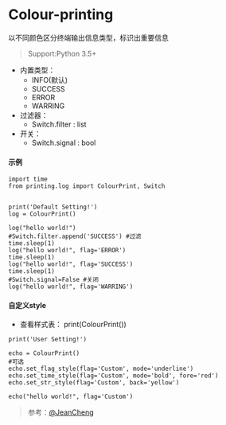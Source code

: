 # Colour-printing
以不同颜色区分终端输出信息类型，标识出重要信息
> Support:Python 3.5+
- 内置类型： 
  - INFO(默认) 
  - SUCCESS 
  - ERROR 
  - WARRING 
- 过滤器：
  - Switch.filter : list
- 开关：
  - Switch.signal : bool
#### 示例
```
import time
from printing.log import ColourPrint, Switch


print('Default Setting!')
log = ColourPrint()

log("hello world!")
#Switch.filter.append('SUCCESS') #过滤
time.sleep(1)
log("hello world!", flag='ERROR')
time.sleep(1)
log("hello world!", flag='SUCCESS')
time.sleep(1)
#Switch.signal=False #关闭
log("hello world!", flag='WARRING')

```
#### 自定义style
- 查看样式表： print(ColourPrint())
```
print('User Setting!')

echo = ColourPrint()
#可选
echo.set_flag_style(flag='Custom', mode='underline')
echo.set_time_style(flag='Custom', mode='bold', fore='red')
echo.set_str_style(flag='Custom', back='yellow')

echo("hello world!", flag='Custom')

```


> 参考：[@JeanCheng](https://blog.csdn.net/gatieme/article/details/45439671)
